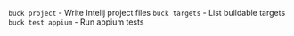 `buck project` - Write Intelij project files
`buck targets` - List buildable targets
`buck test appium` - Run appium tests